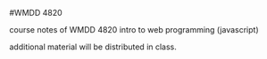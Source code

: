 #WMDD 4820

course notes of WMDD 4820
intro to web programming (javascript)

additional material will be distributed in class.
